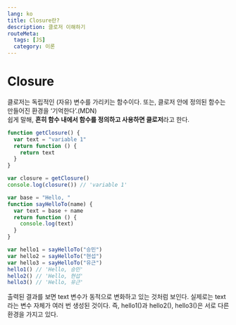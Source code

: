 ```yaml
---
lang: ko
title: Closure란?
description: 클로저 이해하기
routeMeta:
  tags: [JS]
  category: 이론
---
```


# Closure

클로저는 독립적인 (자유) 변수를 가리키는 함수이다. 또는, 클로저 안에 정의된 함수는 만들어진 환경을 ‘기억한다’.(MDN)  
쉽게 말해, **흔히 함수 내에서 함수를 정의하고 사용하면 클로저**라고 한다.

```js
function getClosure() {
  var text = "variable 1"
  return function () {
    return text
  }
}

var closure = getClosure()
console.log(closure()) // 'variable 1'
```

```js
var base = "Hello, "
function sayHelloTo(name) {
  var text = base + name
  return function () {
    console.log(text)
  }
}

var hello1 = sayHelloTo("승민")
var hello2 = sayHelloTo("현섭")
var hello3 = sayHelloTo("유근")
hello1() // 'Hello, 승민'
hello2() // 'Hello, 현섭'
hello3() // 'Hello, 유근'
```

출력된 결과를 보면 text 변수가 동적으로 변화하고 있는 것처럼 보인다. 실제로는 text라는 변수 자체가 여러 번 생성된 것이다. 즉, hello1()과 hello2(), hello3()은 서로 다른 환경을 가지고 있다.
